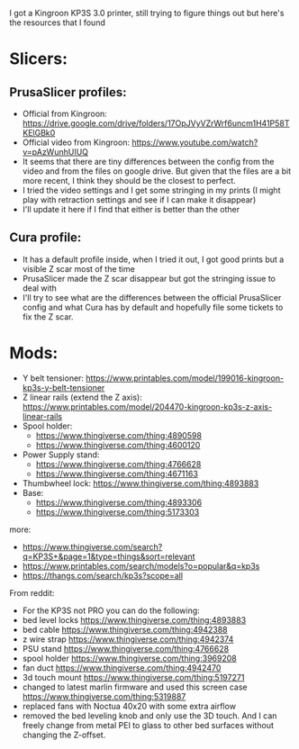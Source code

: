 I got a Kingroon KP3S 3.0 printer, still trying to figure things out but here's the resources that I found

# Slicers:
## PrusaSlicer profiles:
- Official from Kingroon: https://drive.google.com/drive/folders/17OpJVyVZrWrf6uncm1H41P58TKElGBk0
- Official video from Kingroon: https://www.youtube.com/watch?v=pAzWunhUIUQ
- It seems that there are tiny differences between the config from the video and from the files on google drive. But given that the files are a bit more recent, I think they should be the closest to perfect.
- I tried the video settings and I get some stringing in my prints (I might play with retraction settings and see if I can make it disappear)
- I'll update it here if I find that either is better than the other

## Cura profile:
- It has a default profile inside, when I tried it out, I got good prints but a visible Z scar most of the time
- PrusaSlicer made the Z scar disappear but got the stringing issue to deal with
- I'll try to see what are the differences between the official PrusaSlicer config and what Cura has by default and hopefully file some tickets to fix the Z scar.

# Mods:
- Y belt tensioner: https://www.printables.com/model/199016-kingroon-kp3s-y-belt-tensioner
- Z linear rails (extend the Z axis): https://www.printables.com/model/204470-kingroon-kp3s-z-axis-linear-rails
- Spool holder:
  - https://www.thingiverse.com/thing:4890598
  - https://www.thingiverse.com/thing:4600120
- Power Supply stand:
  - https://www.thingiverse.com/thing:4766628
  - https://www.thingiverse.com/thing:4671163
- Thumbwheel lock: https://www.thingiverse.com/thing:4893883
- Base:
  - https://www.thingiverse.com/thing:4893306
  - https://www.thingiverse.com/thing:5173303
  
more:
- https://www.thingiverse.com/search?q=KP3S+&page=1&type=things&sort=relevant
- https://www.printables.com/search/models?o=popular&q=kp3s
- https://thangs.com/search/kp3s?scope=all

From reddit:
- For the KP3S not PRO you can do the following:
- bed level locks https://www.thingiverse.com/thing:4893883
- bed cable https://www.thingiverse.com/thing:4942388
- z wire strap https://www.thingiverse.com/thing:4942374
- PSU stand https://www.thingiverse.com/thing:4766628
- spool holder https://www.thingiverse.com/thing:3969208
- fan duct https://www.thingiverse.com/thing:4942470
- 3d touch mount https://www.thingiverse.com/thing:5197271
- changed to latest marlin firmware and used this screen case https://www.thingiverse.com/thing:5319887
- replaced fans with Noctua 40x20 with some extra airflow
- removed the bed leveling knob and only use the 3D touch. And I can freely change from metal PEI to glass to other bed surfaces without changing the Z-offset.

